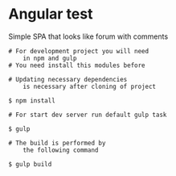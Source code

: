 # Angular test
 Simple SPA that looks like forum with comments
 
    # For development project you will need
        in npm and gulp
    # You need install this modules before
     
    # Updating necessary dependencies
        is necessary after cloning of project 
     
    $ npm install
     
    # For start dev server run default gulp task
     
    $ gulp
     
    # The build is performed by
        the following command
     
    $ gulp build